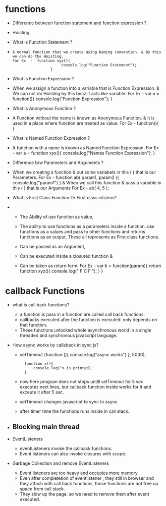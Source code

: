 
# functions

- Difference between function statement and function expression ?
* Hoisting 

- What is Function Statement ?
*     A normal function that we create using Naming convention. & By this we can do the Hoisting.
      For Ex  -  function xyz(){
                            console.log("Function Statement");
                       }

- What is Function Expression ?
*  When we assign a function into a variable that is Function Expression. & We can not do Hoisting by this becz   it acts like variable.
      For Ex - var a = function(){
                            console.log("Function Expression");
                    }

-  What is Anonymous Function ?
*  A Function without the name is known as Anonymous Function. & It is used in a place where function are treated as value.
      For Ex - function(){
                     }

-  What is Named Function Expression ?
*  A function with a name is known as Named Function Expression.
      For Ex - var a = function xyx(){
                            console.log("Names Function Expression");
                     }

-   Difference b/w Parameters and Arguments ?
*   When we creating a function  & put some variabels in this ( ) that is our Parameters.
       For Ex - function ab( param1, param2 ){
                              console.log("param1")
                      }
       & When we call this function & pass a variable in this ( ) that is our Arguments
       For Ex - ab( 4, 5 );

-  What is First Class Function Or First class citizens?
*   - The Ability of use function as value,

    - The ability to use functions as a parameters inside a function. use functions as a values and pass to other functions and returns functions as an output. These all represents as First class functions.

    - Can be passed as an Argument,

    - Can be executed inside a closured function &

    - Can be taken as return form.
       For Ex - var b = function(param){
                             return function xyz(){
                                     console.log(" F C F ");
                             }
                     } 

# callback Functions

* what is call back functions?
    - a function is pass in a function are called call back functions.
    - callbacks executed after the function is executed. only depends on that function. 
    - These functions unlocked whole asynchronous world in a single threaded and synchronous javascript language.

* How async works by callaback in sync js?
    - setTimeout (function (){
                console.log("async works")
            }, 5000);

            function x(){
                console.log("x is printed);
            }
    - now here program does not stops untill setTimeout for 5 sec executes next lines, but callback function inside works for it and exceute it after 5 sec.
    - setTimeout changes javascript to sync to async
    - after timer time the functions runs inside in call stack.

* Blocking main thread
    - 

* EventListeners
    - eventListeners invoke the callback functions.
    - Event listeners can also invoke closures with scope.

* Garbage Collection and remove EventListeners
    - Event listeners are too heavy and occupies more memory.
    - Even after completetion of eventlistener , they still in browser and they attach with call back functions, those functions are not free up space from call stack.
    - They slow up the page. so we need to remove them after event executed.


